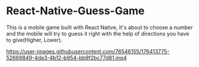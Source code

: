 # React-Native-Guess-Game
This is a mobile game built with React Native, It's about to choose a number and the mobile will try to guess it right with the help of directions you have to give(Higher, Lower).


https://user-images.githubusercontent.com/76546155/176413775-52669849-4da3-4b12-b954-bb9f2bc77d81.mp4

